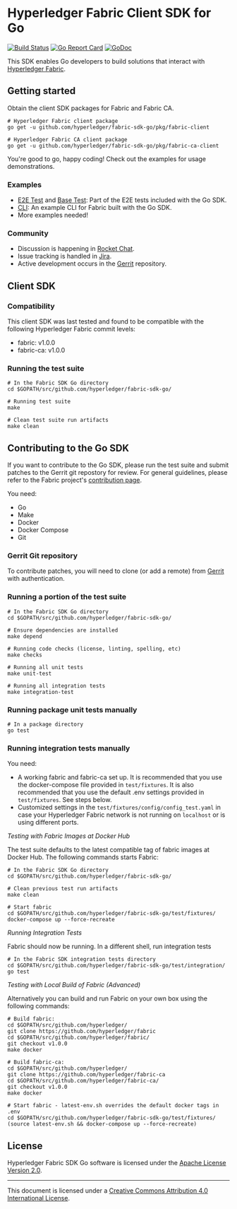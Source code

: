 # Hyperledger Fabric Client SDK for Go

[![Build Status](https://jenkins.hyperledger.org/buildStatus/icon?job=fabric-sdk-go-tests-merge-x86_64)](https://jenkins.hyperledger.org/job/fabric-sdk-go-tests-merge-x86_64)
[![Go Report Card](https://goreportcard.com/badge/github.com/hyperledger/fabric-sdk-go)](https://goreportcard.com/report/github.com/hyperledger/fabric-sdk-go)
[![GoDoc](https://godoc.org/github.com/hyperledger/fabric-sdk-go?status.svg)](https://godoc.org/github.com/hyperledger/fabric-sdk-go)

This SDK enables Go developers to build solutions that interact with [Hyperledger Fabric](http://hyperledger-fabric.readthedocs.io/en/latest/).

## Getting started

Obtain the client SDK packages for Fabric and Fabric CA.

```
# Hyperledger Fabric client package
go get -u github.com/hyperledger/fabric-sdk-go/pkg/fabric-client

# Hyperledger Fabric CA client package
go get -u github.com/hyperledger/fabric-sdk-go/pkg/fabric-ca-client
```

You're good to go, happy coding! Check out the examples for usage demonstrations.

### Examples

- [E2E Test](test/integration/end_to_end_test.go) and [Base Test](test/integration/base_test_setup.go): Part of the E2E tests included with the Go SDK.
- [CLI](https://github.com/securekey/fabric-examples/tree/master/fabric-cli/): An example CLI for Fabric built with the Go SDK.
- More examples needed!

### Community

- Discussion is happening in [Rocket Chat](https://chat.hyperledger.org/channel/fabric-sdk-go).
- Issue tracking is handled in [Jira](https://jira.hyperledger.org/secure/RapidBoard.jspa?projectKey=FAB&rapidView=7&view=planning).
- Active development occurs in the [Gerrit](https://gerrit.hyperledger.org/r/#/admin/projects/fabric-sdk-go)
repository.

## Client SDK

### Compatibility

This client SDK was last tested and found to be compatible with the following Hyperledger Fabric commit levels:
- fabric: v1.0.0
- fabric-ca: v1.0.0

### Running the test suite

```
# In the Fabric SDK Go directory
cd $GOPATH/src/github.com/hyperledger/fabric-sdk-go/

# Running test suite
make

# Clean test suite run artifacts
make clean
```

## Contributing to the Go SDK

If you want to contribute to the Go SDK, please run the test suite and submit patches to the Gerrit git repostory for review. For general guidelines, please refer to the Fabric project's [contribution page](http://hyperledger-fabric.readthedocs.io/en/latest/CONTRIBUTING.html).

You need:
- Go
- Make
- Docker
- Docker Compose
- Git

### Gerrit Git repository

To contribute patches, you will need to clone (or add a remote) from [Gerrit](https://gerrit.hyperledger.org/r/#/admin/projects/fabric-sdk-go) with authentication.

### Running a portion of the test suite

```
# In the Fabric SDK Go directory
cd $GOPATH/src/github.com/hyperledger/fabric-sdk-go/

# Ensure dependencies are installed
make depend

# Running code checks (license, linting, spelling, etc)
make checks

# Running all unit tests
make unit-test

# Running all integration tests
make integration-test
```

### Running package unit tests manually

```
# In a package directory
go test
```

### Running integration tests manually

You need:
- A working fabric and fabric-ca set up. It is recommended that you use the docker-compose file provided in `test/fixtures`. It is also recommended that you use the default .env settings provided in `test/fixtures`. See steps below.
- Customized settings in the `test/fixtures/config/config_test.yaml` in case your Hyperledger Fabric network is not running on `localhost` or is using different ports.

*Testing with Fabric Images at Docker Hub*

The test suite defaults to the latest compatible tag of fabric images at Docker Hub.
The following commands starts Fabric:

```
# In the Fabric SDK Go directory
cd $GOPATH/src/github.com/hyperledger/fabric-sdk-go/

# Clean previous test run artifacts
make clean

# Start fabric
cd $GOPATH/src/github.com/hyperledger/fabric-sdk-go/test/fixtures/
docker-compose up --force-recreate
```

*Running Integration Tests*

Fabric should now be running. In a different shell, run integration tests
```
# In the Fabric SDK integration tests directory
cd $GOPATH/src/github.com/hyperledger/fabric-sdk-go/test/integration/
go test
```

*Testing with Local Build of Fabric (Advanced)*

Alternatively you can build and run Fabric on your own box using the following commands:
```
# Build fabric:
cd $GOPATH/src/github.com/hyperledger/
git clone https://github.com/hyperledger/fabric
cd $GOPATH/src/github.com/hyperledger/fabric/
git checkout v1.0.0
make docker

# Build fabric-ca:
cd $GOPATH/src/github.com/hyperledger/
git clone https://github.com/hyperledger/fabric-ca
cd $GOPATH/src/github.com/hyperledger/fabric-ca/
git checkout v1.0.0
make docker

# Start fabric - latest-env.sh overrides the default docker tags in .env
cd $GOPATH/src/github.com/hyperledger/fabric-sdk-go/test/fixtures/
(source latest-env.sh && docker-compose up --force-recreate)
```

## License
Hyperledger Fabric SDK Go software is licensed under the [Apache License Version 2.0](LICENSE).

---
This document is licensed under a <a rel="license" href="http://creativecommons.org/licenses/by/4.0/">Creative Commons Attribution 4.0 International License</a>.